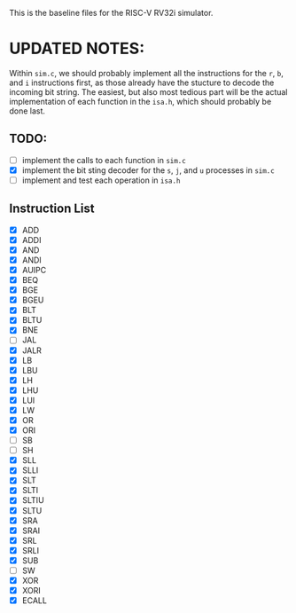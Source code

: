This is the baseline files for the RISC-V RV32i simulator.

# UPDATED NOTES:

Within `sim.c`, we should probably implement all the instructions for the `r`, `b`, and `i` instructions first, as those already have the stucture to decode the incoming bit string.
The easiest, but also most tedious part will be the actual implementation of each function in the `isa.h`, which should probably be done last.

## TODO:
- [ ] implement the calls to each function in `sim.c`
- [X] implement the bit sting decoder for the `s`, `j`, and `u` processes in `sim.c`
- [ ] implement and test each operation in `isa.h`

## Instruction List
- [X] ADD 
- [X] ADDI 
- [X] AND
- [X] ANDI
- [X] AUIPC
- [X] BEQ
- [X] BGE
- [X] BGEU
- [X] BLT
- [X] BLTU
- [X] BNE
- [ ] JAL
- [X] JALR
- [X] LB
- [X] LBU
- [X] LH
- [X] LHU
- [X] LUI
- [X] LW
- [X] OR
- [X] ORI
- [ ] SB
- [ ] SH
- [X] SLL
- [X] SLLI
- [X] SLT
- [X] SLTI
- [X] SLTIU
- [X] SLTU
- [X] SRA
- [X] SRAI
- [X] SRL
- [X] SRLI
- [X] SUB
- [ ] SW
- [X] XOR
- [X] XORI
- [X] ECALL